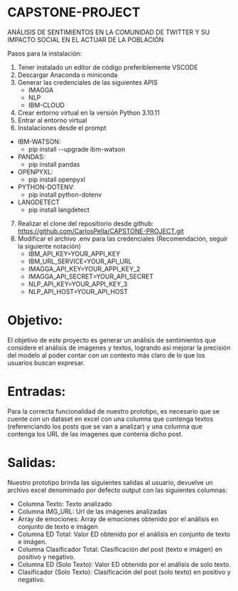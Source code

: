 # CAPSTONE-PROJECT
ANÁLISIS DE SENTIMIENTOS EN LA COMUNIDAD DE TWITTER Y SU IMPACTO SOCIAL EN EL ACTUAR DE LA POBLACIÓN

Pasos para la instalación:
1. Tener instalado un editor de código preferiblemente VSCODE
2. Descargar Anaconda o miniconda
3. Generar las credenciales de las siguientes APIS
	- IMAGGA
	- NLP
	- IBM-CLOUD
4. Crear entorno virtual en la versión Python 3.10.11
5. Entrar al entorno virtual
6. Instalaciones desde el prompt
  - IBM-WATSON: 
	- pip install --upgrade ibm-watson 
  - PANDAS: 
	- pip install pandas 
  - OPENPYXL: 
	- pip install openpyxl
  - PYTHON-DOTENV: 
	- pip install python-dotenv 
  - LANGDETECT
	- pip install langdetect
7. Realizar el clone del repositiorio desde github: https://github.com/CarlosPella/CAPSTONE-PROJECT.git
8. Modificar el archivo .env para las credenciales
	(Recomendación, seguir la siguiente notación)
	- IBM_API_KEY=YOUR_APPI_KEY 
	- IBM_URL_SERVICE=YOUR_API_URL
	- IMAGGA_API_KEY=YOUR_APPI_KEY_2 
	- IMAGGA_API_SECRET=YOUR_API_SECRET
	- NLP_API_KEY=YOUR_APPI_KEY_3
	- NLP_API_HOST=YOUR_API_HOST

# Objetivo: 
El objetivo de este proyecto es generar un análisis de sentimientos que considere el análisis de imágenes y textos, logrando así mejorar la precisión del modelo al poder contar con un contexto más claro de lo que los usuarios buscan expresar. 

# Entradas:
Para la correcta funcionalidad de nuestro prototipo, es necesario que se cuente con un dataset en excel con una columna que contenga textos (referenciando los posts que se van a analizar) y una columna que contenga los URL de las imagenes que contenia dicho post. 

# Salidas:
Nuestro prototipo brinda las siguientes salidas al usuario, devuelve un archivo excel denominado por defecto output con las siguientes columnas:
- Columna Texto: Texto analizado
- Columna IMG_URL: Url de las imágenes analizadas
- Array de emociones: Array de emociones obtenido por el análisis en conjunto de texto e imágen
- Columna ED Total: Valor ED obtenido por el análisis en conjunto de texto e imágen.
- Columna Clasificador Total: Clasificación del post (texto e imágen) en positivo y negativo.
- Columna ED (Solo Texto): Valor ED obtenido por el análisis de solo texto.
- Clasificador (Solo Texto): Clasificación del post (solo texto) en positivo y negativo.
